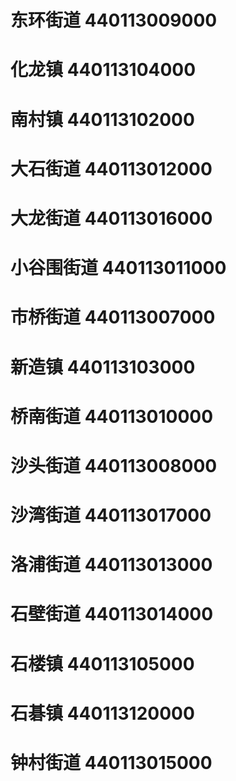 # 东环街道 440113009000
# 化龙镇 440113104000
# 南村镇 440113102000
# 大石街道 440113012000
# 大龙街道 440113016000
# 小谷围街道 440113011000
# 市桥街道 440113007000
# 新造镇 440113103000
# 桥南街道 440113010000
# 沙头街道 440113008000
# 沙湾街道 440113017000
# 洛浦街道 440113013000
# 石壁街道 440113014000
# 石楼镇 440113105000
# 石碁镇 440113120000
# 钟村街道 440113015000
